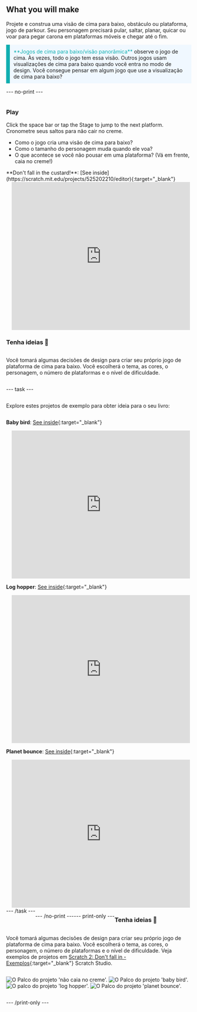 ## What you will make

Projete e construa uma visão de cima para baixo, obstáculo ou plataforma, jogo de parkour. Seu personagem precisará pular, saltar, planar, quicar ou voar para pegar carona em plataformas móveis e chegar até o fim.

<p style="border-left: solid; border-width:10px; border-color: #0faeb0; background-color: aliceblue; padding: 10px;">
<span style="color: #0faeb0">**Jogos de cima para baixo/visão panorâmica**</span> observe o jogo de cima. Às vezes, todo o jogo tem essa visão. Outros jogos usam visualizações de cima para baixo quando você entra no modo de design. Você consegue pensar em algum jogo que use a visualização de cima para baixo? 
</p>

--- no-print ---

<div style="display: flex; flex-wrap: wrap">
<div style="flex-basis: 175px; flex-grow: 1">  

### Play

Click the space bar or tap the Stage to jump to the next platform. Cronometre seus saltos para não cair no creme.

+ Como o jogo cria uma visão de cima para baixo? 
+ Como o tamanho do personagem muda quando ele voa? 
+ O que acontece se você não pousar em uma plataforma? (Vá em frente, caia no creme!)

</div>

<div>
**Don't fall in the custard!**: [See inside](https://scratch.mit.edu/projects/525202210/editor){:target="_blank"}
<div class="scratch-preview" style="margin-left: 15px;">
  <iframe allowtransparency="true" width="485" height="402" src="https://scratch.mit.edu/projects/embed/525202210/?autostart=false" frameborder="0"></iframe>
</div>

</div>

### Tenha ideias 💭

Você tomará algumas decisões de design para criar seu próprio jogo de plataforma de cima para baixo. Você escolherá o tema, as cores, o personagem, o número de plataformas e o nível de dificuldade.

--- task ---

Explore estes projetos de exemplo para obter ideia para o seu livro:

**Baby bird**: [See inside](https://scratch.mit.edu/projects/525236983/editor){:target="_blank"}
<div class="scratch-preview" style="margin-left: 15px;">
  <iframe allowtransparency="true" width="485" height="402" src="https://scratch.mit.edu/projects/embed/525236983/?autostart=false" frameborder="0"></iframe>
</div>

**Log hopper**: [See inside](https://scratch.mit.edu/projects/525236345/editor){:target="_blank"}
<div class="scratch-preview" style="margin-left: 15px;">
  <iframe allowtransparency="true" width="485" height="402" src="https://scratch.mit.edu/projects/embed/525236345/?autostart=false" frameborder="0"></iframe>
</div>

**Planet bounce**: [See inside](https://scratch.mit.edu/projects/525236603/editor){:target="_blank"}
<div class="scratch-preview" style="margin-left: 15px;">
  <iframe allowtransparency="true" width="485" height="402" src="https://scratch.mit.edu/projects/embed/525236603/?autostart=false" frameborder="0"></iframe>
</div>
--- /task ---

--- /no-print ---

--- print-only ---

### Tenha ideias 💭

Você tomará algumas decisões de design para criar seu próprio jogo de plataforma de cima para baixo. Você escolherá o tema, as cores, o personagem, o número de plataformas e o nível de dificuldade. Veja exemplos de projetos em [Scratch 2: Don't fall in - Exemplos](https://scratch.mit.edu/studios/29599110/){:target="_blank"} Scratch Studio.

![O Palco do projeto 'não caia no creme'.](images/custard.png) ![O Palco do projeto 'baby bird'.](images/bird.png) ![O palco do projeto 'log hopper'.](images/frog.png) ![O Palco do projeto 'planet bounce'.](images/space.png)

--- /print-only ---

 
